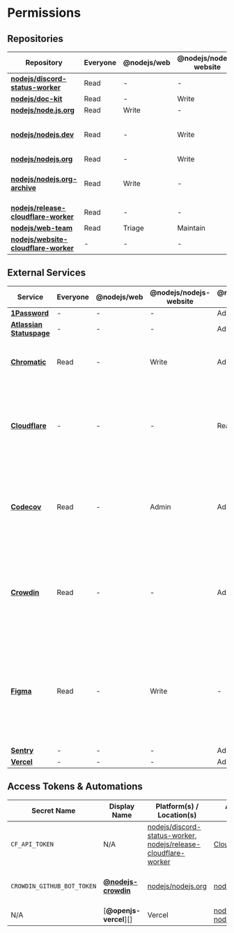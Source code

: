# Permissions

## Repositories

| Repository                               | Everyone | @nodejs/web | @nodejs/nodejs-website | @nodejs/web-infra | @nodejs/web-admins | Notes                          |
| ---------------------------------------- | -------- | ----------- | ---------------------- | ----------------- | ------------------ | ------------------------------ |
| **[nodejs/discord-status-worker][]**     | Read     | -           | -                      | Maintain          | Admin              |                                |
| **[nodejs/doc-kit][]**                   | Read     | -           | Write                  | Maintain          | Admin              |                                |
| **[nodejs/node.js.org][]**               | Read     | Write       | -                      | Maintain          | Admin              |                                |
| **[nodejs/nodejs.dev][]**                | Read     | -           | Write                  | Maintain          | Admin              | This repository is _archived_. |
| **[nodejs/nodejs.org][]**                | Read     | -           | Write                  | Maintain          | Admin              |                                |
| **[nodejs/nodejs.org-archive][]**        | Read     | Write       | -                      | Maintain          | Admin              | This repository is _archived_. |
| **[nodejs/release-cloudflare-worker][]** | Read     | -           | -                      | Maintain          | Admin              |                                |
| **[nodejs/web-team][]**                  | Read     | Triage      | Maintain               | -                 | Admin              |                                |
| **[nodejs/website-cloudflare-worker][]** | -        | -           | -                      | Maintain          | Admin              |                                |

## External Services

| Service                      | Everyone | @nodejs/web | @nodejs/nodejs-website | @nodejs/web-infra | @nodejs/web-admins | Notes                                                                                                                        |
| ---------------------------- | -------- | ----------- | ---------------------- | ----------------- | ------------------ | ---------------------------------------------------------------------------------------------------------------------------- |
| **[1Password][]**            | -        | -           | -                      | Admin             | Admin              |                                                                                                                              |
| **[Atlassian Statuspage][]** | -        | -           | -                      | Admin             |                    |
| **[Chromatic][]**            | Read     | -           | Write                  | Admin             | Admin              | Access to this service is granted via GitHub authentication.                                                                 |
| **[Cloudflare][]**           | -        | -           | -                      | Read              | Admin              | Access to this service is controlled by @nodejs/build. Additional access may be granted on a case-by-case basis.             |
| **[Codecov][]**              | Read     | -           | Admin                  | Admin             | Admin              | Access to this service is granted via GitHub authentication, and only related to the repository above.                       |
| **[Crowdin][]**              | Read     | -           | -                      | Admin             | Admin              | Access to this service may be granted to outside collaborators on a case-by-case, language-by-language basis.                |
| **[Figma][]**                | Read     | -           | Write                  | -                 | -                  | Access to this service is controlled by the OpenJS Foundation and @avivkeller, and only covers website-related design files. |
| **[Sentry][]**               | -        | -           | -                      | Admin             | Admin              |                                                                                                                              |
| **[Vercel][]**               | -        | -           | -                      | Admin             | Admin              |                                                                                                                              |

## Access Tokens & Automations

| Secret Name                | Display Name            | Platform(s) / Location(s)                                              | Associated Project(s)                     | Access Level | Expiry | Notes                                       |
| -------------------------- | ----------------------- | ---------------------------------------------------------------------- | ----------------------------------------- | ------------ | ------ | ------------------------------------------- |
| `CF_API_TOKEN`             | N/A                     | [nodejs/discord-status-worker][], [nodejs/release-cloudflare-worker][] | [Cloudflare][]                            | Write        | -      | Used for deploying to Cloudflare Wrangler   |
| `CROWDIN_GITHUB_BOT_TOKEN` | **[@nodejs-crowdin][]** | [nodejs/nodejs.org][]                                                  | [nodejs/nodejs.org][]                     | Write        | -      | Used for localization workflows via Crowdin |
| N/A                        | [**@openjs-vercel**][]  | Vercel                                                                 | [nodejs/nodejs.org][], [nodejs/doc-kit][] | Admin        | -      | Used for deployments                        |

[1Password]: https://1password.com/
[@nodejs-crowdin]: https://github.com/nodejs-crowdin
[@openjs-vercel]: https://github.com/openjs-vercel
[Atlassian Statuspage]: https://manage.statuspage.io/pages/rxy2rhgm8q1n/incidents
[Chromatic]: https://www.chromatic.com/builds?appId=64c7d71358830e9105808652
[Cloudflare]: https://www.cloudflare.com/
[Codecov]: https://app.codecov.io/github/nodejs
[Crowdin]: https://crowdin.com/project/nodejs-web
[Figma]: https://www.figma.com/file/a10cjjw3MzvRQMPT9FP3xz
[nodejs/discord-status-worker]: https://github.com/nodejs/discord-status-worker
[nodejs/doc-kit]: https://github.com/nodejs/doc-kit
[nodejs/node.js.org]: https://github.com/nodejs/node.js.org
[nodejs/nodejs.dev]: https://github.com/nodejs/nodejs.dev
[nodejs/nodejs.org]: https://github.com/nodejs/nodejs.org
[nodejs/nodejs.org-archive]: https://github.com/nodejs/nodejs.org-archive
[nodejs/release-cloudflare-worker]: https://github.com/nodejs/release-cloudflare-worker
[nodejs/web-team]: https://github.com/nodejs/web-team
[nodejs/website-cloudflare-worker]: https://github.com/nodejs/website-cloudflare-worker
[Sentry]: https://sentry.io/
[Vercel]: https://vercel.com/
